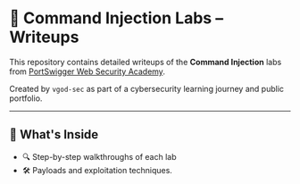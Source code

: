 # 💉 Command Injection Labs – Writeups

This repository contains detailed writeups of the **Command Injection** labs from [PortSwigger Web Security Academy](https://portswigger.net/web-security).

Created by `vgod-sec` as part of a cybersecurity learning journey and public portfolio.

---

## 🧠 What's Inside

- 🔍 Step-by-step walkthroughs of each lab
- 🛠️ Payloads and exploitation techniques.
